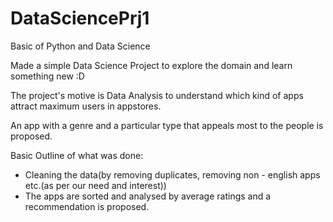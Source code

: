 # DataSciencePrj1
Basic of Python and Data Science

Made a simple Data Science Project to explore the domain and learn something new :D



The project's motive is Data Analysis to understand which kind of apps attract maximum users in appstores.

An app with a genre and a particular type that appeals most to the people is proposed.

Basic Outline of what was done:
- Cleaning the data(by removing duplicates, removing non - english apps etc.(as per our need and interest))
- The apps are sorted and analysed by average ratings and a recommendation is proposed.
